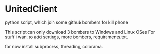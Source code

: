 # UnitedClient
python script, which join some github bombers for kill phone


This script can only download 3 bombers to Windows and Linux OSes
For stuff i want to add settings, more bombers, requirements.txt.

for now install subprocess, threading, colorama. 
